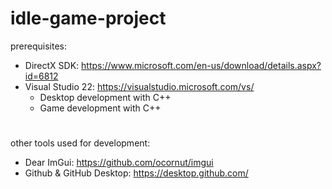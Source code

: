 # idle-game-project

prerequisites:
- DirectX SDK: https://www.microsoft.com/en-us/download/details.aspx?id=6812
- Visual Studio 22: https://visualstudio.microsoft.com/vs/
    - Desktop development with C++
    - Game development with C++
#
other tools used for development:
- Dear ImGui: https://github.com/ocornut/imgui
- Github & GitHub Desktop: https://desktop.github.com/

